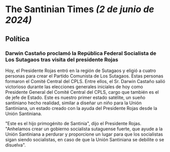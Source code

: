 # The Santinian Times _(2 de junio de 2024)_

## Política

### Darwin Castaño proclamó la República Federal Socialista de Los Sutagaos tras visita del presidente Rojas

Hoy, el Presidente Rojas entró en la región de Sutagaos y eligió a cuatro personas para crear el Partido Comunista de Los
Sutagaos. Estas personas formaron el Comité Central del CPLS. Entre ellos, el Sr. Darwin Castaño salió victorioso durante las
elecciones generales iniciales de hoy como Presidente General del Comité Central del CPLS, cargo que también es el de jefe de
Estado.
Este es nuestro primer estado satélite, un sueño santiniano hecho realidad, similar a diseñar un niño para la Unión Santiniana,
un estado creado con la ayuda del Presidente Rojas desde la Unión Santiniana.

"Este es el hijo primogénito de Santinia", dijo el Presidente Rojas. "Anhelamos crear un gobierno socialista sutaguense fuerte,
que ayude a la Unión Santiniana a perdurar y proporcione un lugar para que los socialistas sigan siendo socialistas, en caso de
que la Unión Santiniana se debilite o se disuelva".
